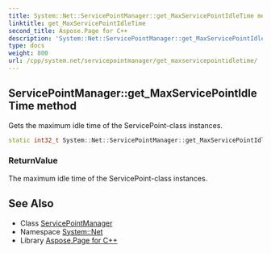 ```yaml
---
title: System::Net::ServicePointManager::get_MaxServicePointIdleTime method
linktitle: get_MaxServicePointIdleTime
second_title: Aspose.Page for C++
description: 'System::Net::ServicePointManager::get_MaxServicePointIdleTime method. Gets the maximum idle time of the ServicePoint-class instances in C++.'
type: docs
weight: 800
url: /cpp/system.net/servicepointmanager/get_maxservicepointidletime/
---
```

## ServicePointManager::get_MaxServicePointIdleTime method


Gets the maximum idle time of the ServicePoint-class instances.

```cpp
static int32_t System::Net::ServicePointManager::get_MaxServicePointIdleTime()
```


### ReturnValue

The maximum idle time of the ServicePoint-class instances.

## See Also

* Class [ServicePointManager](../)
* Namespace [System::Net](../../)
* Library [Aspose.Page for C++](../../../)
